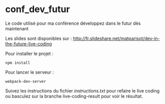 # conf_dev_futur
Le code utilisé pour ma conférence développez dans le futur dès maintenant

Les slides sont disponibles sur : http://fr.slideshare.net/matparisot/dev-in-the-future-live-coding

Pour installer le projet :

```
npm install
```

Pour lancer le serveur :

```
webpack-dev-server
```

Suivez les instructions du fichier *instructions.txt* pour refaire le live coding ou basculez sur la branche live-coding-result pour voir le résultat.
